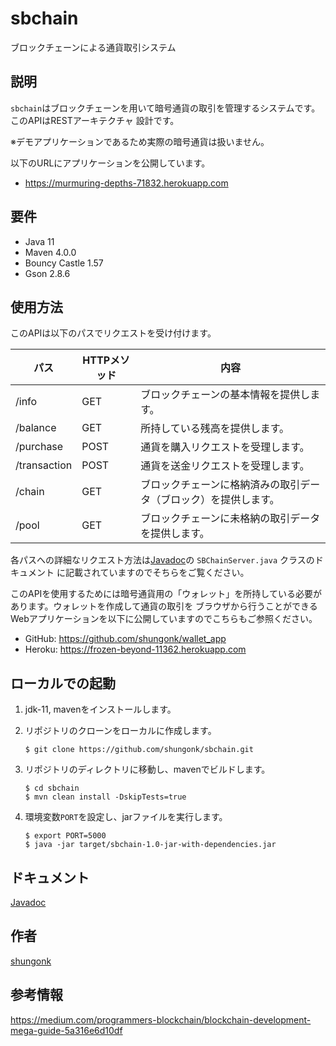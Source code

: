 sbchain
=============

ブロックチェーンによる通貨取引システム

## 説明
`sbchain`はブロックチェーンを用いて暗号通貨の取引を管理するシステムです。このAPIはRESTアーキテクチャ
設計です。

※デモアプリケーションであるため実際の暗号通貨は扱いません。

以下のURLにアプリケーションを公開しています。
- <https://murmuring-depths-71832.herokuapp.com>
## 要件
- Java 11
- Maven 4.0.0
- Bouncy Castle 1.57
- Gson 2.8.6

## 使用方法
このAPIは以下のパスでリクエストを受け付けます。

| パス           | HTTPメソッド | 内容                                                    |
| ------------- |-------------|--------------------------------------------------------|
| /info         | GET         | ブロックチェーンの基本情報を提供します。                      |
| /balance      | GET         | 所持している残高を提供します。                              |
| /purchase     | POST        | 通貨を購入リクエストを受理します。                           |
| /transaction  | POST        | 通貨を送金リクエストを受理します。                           |
| /chain        | GET         | ブロックチェーンに格納済みの取引データ（ブロック）を提供します。  |
| /pool         | GET         | ブロックチェーンに未格納の取引データを提供します。              |

各パスへの詳細なリクエスト方法は[Javadoc](site/apidocs.zip)の `SBChainServer.java` クラスのドキュメント
に記載されていますのでそちらをご覧ください。

このAPIを使用するためには暗号通貨用の「ウォレット」を所持している必要があります。ウォレットを作成して通貨の取引を
ブラウザから行うことができるWebアプリケーションを以下に公開していますのでこちらもご参照ください。

- GitHub: <https://github.com/shungonk/wallet_app>
- Heroku: <https://frozen-beyond-11362.herokuapp.com>

## ローカルでの起動
1. jdk-11, mavenをインストールします。

1. リポジトリのクローンをローカルに作成します。
    ```console
    $ git clone https://github.com/shungonk/sbchain.git
    ```

1. リポジトリのディレクトリに移動し、mavenでビルドします。
    ```console
    $ cd sbchain
    $ mvn clean install -DskipTests=true
    ```

1. 環境変数`PORT`を設定し、jarファイルを実行します。
    ```console
    $ export PORT=5000
    $ java -jar target/sbchain-1.0-jar-with-dependencies.jar
    ```

## ドキュメント
[Javadoc](site/apidocs.zip)

## 作者
[shungonk](https://github.com/shungonk)

## 参考情報
<https://medium.com/programmers-blockchain/blockchain-development-mega-guide-5a316e6d10df>
